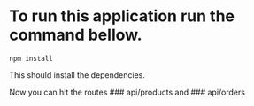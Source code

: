 # To run this application run the command bellow.

`
npm install
`

This should install the dependencies.

Now you can hit the routes ### api/products and ### api/orders

